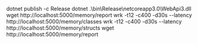 dotnet publish -c Release
dotnet .\bin\Release\netcoreapp3.0\WebApi3.dll
wget http://localhost:5000/memory/report
wrk -t12 -c400 -d30s --latency http://localhost:5000/memory/classes
wrk -t12 -c400 -d30s --latency http://localhost:5000/memory/structs
wget http://localhost:5000/memory/report

